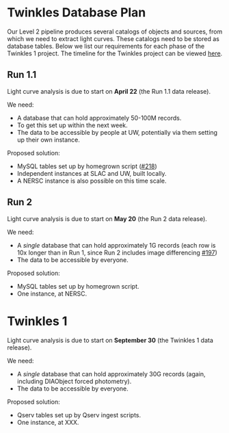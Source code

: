 # Twinkles Database Plan

Our Level 2 pipeline produces several catalogs of objects and sources, from which we need to extract light curves. These catalogs need to be stored as database tables. Below we list our requirements for each phase of the Twinkles 1 project. The timeline for the Twinkles project can be viewed [here](https://github.com/DarkEnergyScienceCollaboration/Twinkles/milestones).

## Run 1.1

Light curve analysis is due to start on **April 22** (the Run 1.1 data release).

We need:
* A database that can hold approximately 50-100M records.
* To get this set up within the next week.
* The data to be accessible by people at UW, potentially via them setting up their own instance.

Proposed solution:
* MySQL tables set up by homegrown script ([#218](https://github.com/DarkEnergyScienceCollaboration/Twinkles/issues/218))
* Independent instances at SLAC and UW, built locally.
* A NERSC instance is also possible on this time scale.

## Run 2

Light curve analysis is due to start on **May 20** (the Run 2 data release).

We need:
* A *single* database that can hold approximately 1G records (each row is 10x longer than in Run 1, since Run 2 includes image differencing [#197](https://github.com/DarkEnergyScienceCollaboration/Twinkles/issues/197))
* The data to be accessible by everyone.

Proposed solution:
* MySQL tables set up by homegrown script.
* One instance, at NERSC.


# Twinkles 1

Light curve analysis is due to start on **September 30** (the Twinkles 1 data release).

We need:
* A *single* database that can hold approximately 30G records (again, including DIAObject forced photometry).
* The data to be accessible by everyone.

Proposed solution:
* Qserv tables set up by Qserv ingest scripts.
* One instance, at XXX.

